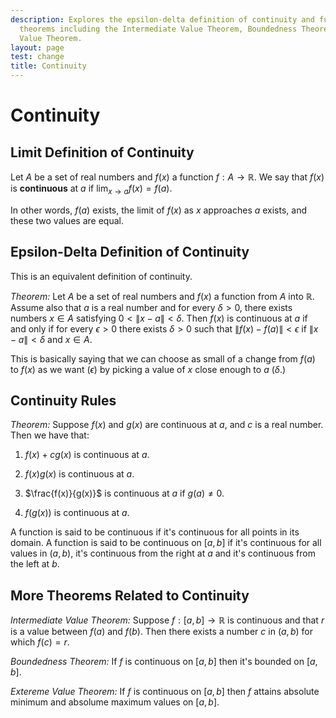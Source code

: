 ```yaml
---
description: Explores the epsilon-delta definition of continuity and fundamental continuity
  theorems including the Intermediate Value Theorem, Boundedness Theorem, and Extreme
  Value Theorem.
layout: page
test: change
title: Continuity
---
```


# Continuity

## Limit Definition of Continuity

Let $A$ be a set of real numbers and $f(x)$ a function $f : A \to \mathbb{R}.$ We say that $f(x)$ is **continuous** at $a$ if $\lim_{x \to a}{f(x)} = f(a).$

In other words, $f(a)$ exists, the limit of $f(x)$ as $x$ approaches $a$ exists, and these two values are equal.

## Epsilon-Delta Definition of Continuity

This is an equivalent definition of continuity.

*Theorem:* Let $A$ be a set of real numbers and $f(x)$ a function from $A$ into $\mathbb{R}.$ Assume also that $a$ is a real number and for every $\delta > 0,$ there exists numbers $x \in A$ satisfying $0 < \|x - a\| < \delta.$ Then $f(x)$ is continuous at $a$ if and only if for every $\epsilon > 0$ there exists $\delta > 0$ such that $\|f(x) - f(a)\| < \epsilon$ if $\|x - a\| < \delta$ and $x \in A.$

This is basically saying that we can choose as small of a change from $f(a)$ to $f(x)$ as we want ($\epsilon$) by picking a value of $x$ close enough to $a$ ($\delta.$)

## Continuity Rules

*Theorem:* Suppose $f(x)$ and $g(x)$ are continuous at $a,$ and $c$ is a real number. Then we have that:

1. $f(x) + cg(x)$ is continuous at $a.$

2. $f(x)g(x)$ is continuous at $a$.

3. $\frac{f(x)}{g(x)}$ is continuous at $a$ if $g(a) \neq 0.$

4. $f(g(x))$ is continuous at $a.$

A function is said to be continuous if it's continuous for all points in its domain. A function is said to be continuous on $[a, b]$ if it's continuous for all values in $(a, b),$ it's continuous from the right at $a$ and it's continuous from the left at $b.$

## More Theorems Related to Continuity

*Intermediate Value Theorem:* Suppose $f : [a, b] \to \mathbb{R}$ is continuous and that $r$ is a value between $f(a)$ and $f(b).$ Then there exists a number $c$ in $(a, b)$ for which $f(c) = r.$

*Boundedness Theorem:* If $f$ is continuous on $[a, b]$ then it's bounded on $[a, b].$

*Extereme Value Theorem:* If $f$ is continuous on $[a, b]$ then $f$ attains absolute minimum and absolume maximum values on $[a, b].$